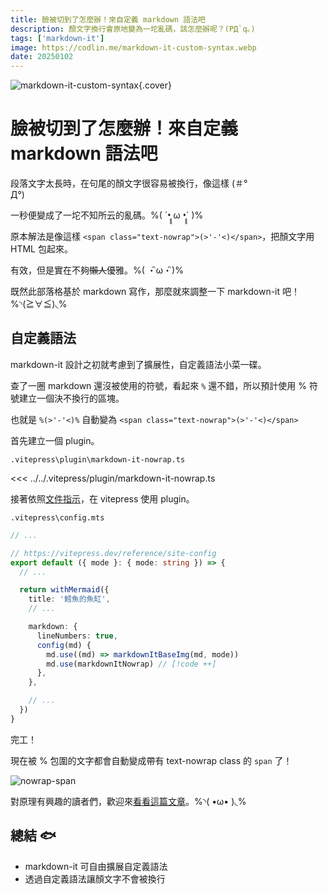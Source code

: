 ```yaml
---
title: 臉被切到了怎麼辦！來自定義 markdown 語法吧
description: 顏文字換行會原地變為一坨亂碼，該怎麼辦呢？(PД`q｡)
tags: ['markdown-it']
image: https://codlin.me/markdown-it-custom-syntax.webp
date: 20250102
---
```


![markdown-it-custom-syntax](/markdown-it-custom-syntax.webp){.cover}

# 臉被切到了怎麼辦！來自定義 markdown 語法吧

段落文字太長時，在句尾的顏文字很容易被換行，像這樣 (＃°<br>
Д°)

一秒便變成了一坨不知所云的亂碼。%( ´•̥̥̥ ω •̥̥̥` )%

原本解法是像這樣 `<span class="text-nowrap">(>'-'<)</span>`，把顏文字用 HTML 包起來。

有效，但是實在不夠~~懶人~~優雅。%( ・ิω・ิ)%

既然此部落格基於 markdown 寫作，那麼就來調整一下 markdown-it 吧！%◝(≧∀≦)◟%

## 自定義語法

markdown-it 設計之初就考慮到了擴展性，自定義語法小菜一碟。

查了一圈 markdown 還沒被使用的符號，看起來 `%` 還不錯，所以預計使用 % 符號建立一個決不換行的區塊。

也就是 `%(>'-'<)%` 自動變為 `<span class="text-nowrap">(>'-'<)</span>`

首先建立一個 plugin。

`.vitepress\plugin\markdown-it-nowrap.ts`

<<< ../../.vitepress/plugin/markdown-it-nowrap.ts

接著依照[文件指示](https://vitepress.dev/guide/markdown#advanced-configuration)，在 vitepress 使用 plugin。

`.vitepress\config.mts`

```ts
// ...

// https://vitepress.dev/reference/site-config
export default ({ mode }: { mode: string }) => {
  // ...

  return withMermaid({
    title: '鱈魚的魚缸',
    // ...

    markdown: {
      lineNumbers: true,
      config(md) {
        md.use((md) => markdownItBaseImg(md, mode))
        md.use(markdownItNowrap) // [!code ++]
      },
    },

    // ...
  })
}
```

完工！

現在被 % 包圍的文字都會自動變成帶有 text-nowrap class 的 `span` 了！

![nowrap-span](/markdown-it-custom-syntax/nowrap-span.png)

對原理有興趣的讀者們，歡迎來[看看這篇文章](https://ithelp.ithome.com.tw/articles/10354983)。%◝( •ω• )◟%

## 總結 🐟

- markdown-it 可自由擴展自定義語法
- 透過自定義語法讓顏文字不會被換行
